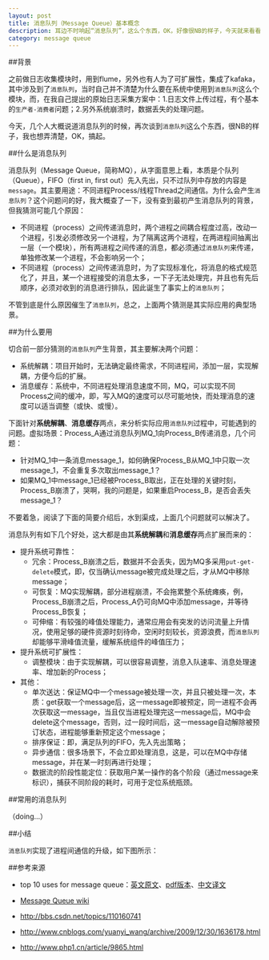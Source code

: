 ```yaml
---
layout: post
title: 消息队列（Message Queue）基本概念
description: 耳边不时响起“消息队列”，这么个东西，OK，好像很NB的样子，今天就来看看“消息队列”是个什么东西
category: message queue
---
```


##背景

之前做日志收集模块时，用到flume，另外也有人为了可扩展性，集成了kafaka，其中涉及到了`消息队列`，当时自己并不清楚为什么要在系统中使用到`消息队列`这么个模块，而，在我自己提出的原始日志采集方案中：1.日志文件上传过程，有个基本的`生产者-消费者`问题；2.另外系统崩溃时，数据丢失的处理问题。

今天，几个人大概说道消息队列的时候，再次谈到`消息队列`这么个东西，很NB的样子，我也想弄清楚，OK，搞起。

##什么是消息队列

消息队列（Message Queue，简称MQ），从字面意思上看，本质是个队列（Queue），FIFO（first in, first out）先入先出，只不过队列中存放的内容是`message`。其主要用途：不同进程Process/线程Thread之间通信。为什么会产生`消息队列`？这个问题问的好，我大概查了一下，没有查到最初产生消息队列的背景，但我猜测可能几个原因：

* 不同进程（process）之间传递消息时，两个进程之间耦合程度过高，改动一个进程，引发必须修改另一个进程，为了隔离这两个进程，在两进程间抽离出一层（一个模块），所有两进程之间传递的消息，都必须通过`消息队列`来传递，单独修改某一个进程，不会影响另一个；
* 不同进程（process）之间传递消息时，为了实现标准化，将消息的格式规范化了，并且，某一个进程接受的消息太多，一下子无法处理完，并且也有先后顺序，必须对收到的消息进行排队，因此诞生了事实上的`消息队列`；

不管到底是什么原因催生了`消息队列`，总之，上面两个猜测是其实际应用的典型场景。

##为什么要用

切合前一部分猜测的`消息队列`产生背景，其主要解决两个问题：

* 系统解耦：项目开始时，无法确定最终需求，不同进程间，添加一层，实现解耦，方便今后的扩展。
* 消息缓存：系统中，不同进程处理消息速度不同，MQ，可以实现不同Process之间的缓冲，即，写入MQ的速度可以尽可能地快，而处理消息的速度可以适当调整（或快、或慢）。

下面针对**系统解耦**、**消息缓存**两点，来分析实际应用`消息队列`过程中，可能遇到的问题。虚拟场景：Process_A通过消息队列MQ_1向Process_B传递消息，几个问题：

* 针对MQ_1中一条消息message_1，如何确保Process_B从MQ_1中只取一次message_1，不会重复多次取出message_1？
* 如果MQ_1中message_1已经被Process_B取出，正在处理的关键时刻，Process_B崩溃了，哭啊，我的问题是，如果重启Process_B，是否会丢失message_1？

不要着急，阅读了下面的简要介绍后，水到渠成，上面几个问题就可以解决了。

消息队列有如下几个好处，这大都是由其**系统解耦**和**消息缓存**两点扩展而来的：

* 提升系统可靠性：
	* 冗余：Process_B崩溃之后，数据并不会丢失，因为MQ多采用`put-get-delete`模式，即，仅当确认message被完成处理之后，才从MQ中移除message；
	* 可恢复：MQ实现解耦，部分进程崩溃，不会拖累整个系统瘫痪，例，Process_B崩溃之后，Process_A仍可向MQ中添加message，并等待Process_B恢复；
	* 可伸缩：有较强的峰值处理能力，通常应用会有突发的访问流量上升情况，使用足够的硬件资源时刻待命，空闲时刻较长，资源浪费，而`消息队列`却能够平滑峰值流量，缓解系统组件的峰值压力；
* 提升系统可扩展性：
	* 调整模块：由于实现解耦，可以很容易调整，消息入队速率、消息处理速率、增加新的Process；
* 其他：
	* 单次送达：保证MQ中一个message被处理一次，并且只被处理一次，本质：get获取一个message后，这一message即被预定，同一进程不会再次获取这一message，当且仅当进程处理完这一message后，MQ中会delete这个message，否则，过一段时间后，这一message自动解除被预订状态，进程能够重新预定这个message；
	* 排序保证：即，满足队列的FIFO，先入先出策略；
	* 异步通信：很多场景下，不会立即处理消息，这是，可以在MQ中存储message，并在某一时刻再进行处理；
	* 数据流的阶段性能定位：获取用户某一操作的各个阶段（通过message来标识），捕获不同阶段的耗时，可用于定位系统瓶颈。


##常用的消息队列

（doing...）

##小结

`消息队列`实现了进程间通信的升级，如下图所示：



##参考来源

* top 10 uses for message queue：[英文原文](http://blog.iron.io/2012/12/top-10-uses-for-message-queue.html)、[pdf版本](/download/message-queue-intro/top-10-mq.pdf)、[中文译文](http://www.oschina.net/translate/top-10-uses-for-message-queue)
* [Message Queue wiki](http://en.wikipedia.org/wiki/Message_queue)

* http://bbs.csdn.net/topics/110160741
* http://www.cnblogs.com/yuanyi_wang/archive/2009/12/30/1636178.html
* http://www.php1.cn/article/9865.html




[NingG]:    http://ningg.github.com  "NingG"
